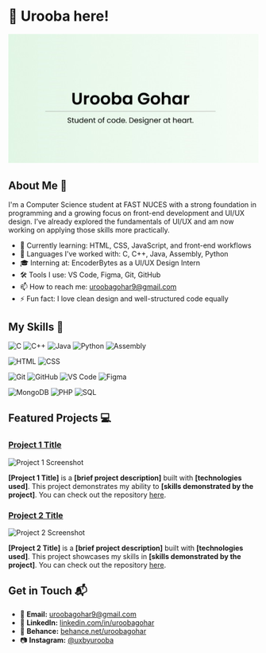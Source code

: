 # 🌼 Urooba here!  

![Banner](https://raw.githubusercontent.com/uroobagh123/uroobagh123/main/banner.jpg)


## About Me 🚀

I'm a Computer Science student at FAST NUCES with a strong foundation in programming and a growing focus on front-end development and UI/UX design. I’ve already explored the fundamentals of UI/UX and am now working on applying those skills more practically.

- 🌱 Currently learning: HTML, CSS, JavaScript, and front-end workflows  
- 🧠 Languages I've worked with: C, C++, Java, Assembly, Python  
- 🎓 Interning at: EncoderBytes as a UI/UX Design Intern  
- 🛠 Tools I use: VS Code, Figma, Git, GitHub  
- 📫 How to reach me: uroobagohar9@gmail.com  
- ⚡ Fun fact: I love clean design and well-structured code equally



## My Skills 🧠

![C](https://img.shields.io/badge/-C-00599C?style=flat-square&logo=c&logoColor=white)
![C++](https://img.shields.io/badge/-C++-00599C?style=flat-square&logo=c%2B%2B&logoColor=white)
![Java](https://img.shields.io/badge/-Java-007396?style=flat-square&logo=java&logoColor=white)
![Python](https://img.shields.io/badge/-Python-3776AB?style=flat-square&logo=python&logoColor=white)
![Assembly](https://img.shields.io/badge/-Assembly-6E4C13?style=flat-square)

![HTML](https://img.shields.io/badge/-HTML-E34F26?style=flat-square&logo=html5&logoColor=white)
![CSS](https://img.shields.io/badge/-CSS-1572B6?style=flat-square&logo=css3&logoColor=white)

![Git](https://img.shields.io/badge/-Git-F05032?style=flat-square&logo=git&logoColor=white)
![GitHub](https://img.shields.io/badge/-GitHub-181717?style=flat-square&logo=github&logoColor=white)
![VS Code](https://img.shields.io/badge/-VS%20Code-007ACC?style=flat-square&logo=visual-studio-code&logoColor=white)
![Figma](https://img.shields.io/badge/-Figma-F24E1E?style=flat-square&logo=figma&logoColor=white)

![MongoDB](https://img.shields.io/badge/-MongoDB-47A248?style=flat-square&logo=mongodb&logoColor=white)
![PHP](https://img.shields.io/badge/-PHP-777BB4?style=flat-square&logo=php&logoColor=white)
![SQL](https://img.shields.io/badge/-SQL-4479A1?style=flat-square&logo=mysql&logoColor=white)

## Featured Projects 💻

### [Project 1 Title](project_1_link)

![Project 1 Screenshot](project_1_screenshot_url)

**[Project 1 Title]** is a **[brief project description]** built with **[technologies used]**. This project demonstrates my ability to **[skills demonstrated by the project]**. You can check out the repository [here](project_1_repository_link).

### [Project 2 Title](project_2_link)

![Project 2 Screenshot](project_2_screenshot_url)

**[Project 2 Title]** is a **[brief project description]** built with **[technologies used]**. This project showcases my skills in **[skills demonstrated by the project]**. You can check out the repository [here](project_2_repository_link).

## Get in Touch 📬

- 📧 **Email:** [uroobagohar9@gmail.com](mailto:uroobagohar9@gmail.com)
- 💼 **LinkedIn:** [linkedin.com/in/uroobagohar](https://www.linkedin.com/in/uroobagohar)
- 🎨 **Behance:** [behance.net/uroobagohar](https://www.behance.net/uroobagohar)
- 📷 **Instagram:** [@uxbyurooba](https://www.instagram.com/uxbyurooba/)



